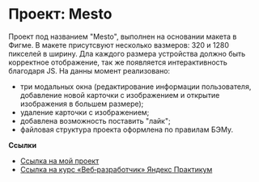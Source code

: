 # Проект: Mesto

Проект под названием "Mesto", выполнен на основании макета в Фигме. В макете присутсвуют несколько вазмеров: 320 и 1280 пикселей в ширину. Дла каждого размера устройства должно быть корректное отображение, так же появляется интерактивность благодаря JS. На данны момент реализовано:
 - три модальных окна (редактирование информации пользователя, добавление новой карточки с изображением и открытие изображения в большем размере);
 - удаление карточки с изображением;
 - добавлена возможность поставить "лайк";
 - файловая структура проекта оформлена по правилам БЭМу.


**Ссылки**

* [Ссылка на мой проект](https://olgakg.github.io/mesto/)
* [Ссылка на курс «Веб‑разработчик» Яндекс Практикум](https://practicum.yandex.ru/web/)

